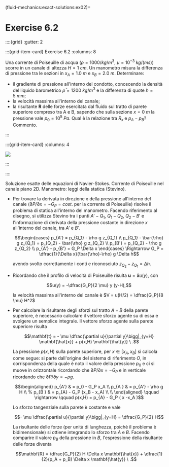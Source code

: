 (fluid-mechanics:exact-solutions:ex02)=
# Exercise 6.2


::::{grid}
:gutter: 2

:::{grid-item-card} Exercise 6.2
:columns: 8

 Una corrente di Poiseuille di acqua ($\rho = 1000 / kg/m^3$, $\mu = 
 10^{-3} \ kg/(m s)$) scorre in 
 un canale di altezza $H = 1 \ cm$. Un manometro misura la differenza di 
 pressione tra le sezioni in $x_A = 1.0 \ m$ e $x_B= 2.0 \ m$.
 Determinare:

- il gradiente di pressione all'interno del condotto, conoscendo la
  densità del liquido barometrico $\bar{\rho} = 1200 \ kg/m^3$ e la 
  differenza di quote $h = 5 \ mm$;
- la velocità massima all'interno del canale;
- la risultante $\mathbf{R}$ delle forze esercitata dal fluido sul tratto
   di parete superiore compreso tra A e B, sapendo che sulla sezione
   $x = 0 \ m$ la pressione vale $p_0 = 10^5 \ Pa$. Qual è la relazione
   tra $R_x$ e $p_A - p_B$? Commento.

:::

:::{grid-item-card}
:columns: 4

![](../../fig/manometro_Poiseuille.png)

:::

::::


Soluzione esatte delle equazioni di Navier-Stokes. Corrente di
Poiseuille nel canale piano 2D. Manometro: leggi della statica
(Stevino).

-   Per trovare la derivata in direzione $x$ della pressione all'interno
    del canale ($\partial P/\partial x = - G_P = cost.$ per la corrente
    di Poiseuille) risolve il problema di statica all'interno del
    manometro. Facendo riferimento al disegno, si utilizza Stevino tra i
    punti $A'-Q_1$, $Q_1-Q_2$, $Q_2-B'$ e l'informazione di derivata
    della pressione costante in direzione $x$ all'interno del canale,
    tra $A'$ e $B'$.

    $$\begin{cases}
      p_{A'} = p_{Q_1} - \rho g z_{Q_1} \\
      p_{Q_1} - \bar{\rho} g z_{Q_1} =   p_{Q_2} - \bar{\rho} g z_{Q_2} \\
      p_{B'} = p_{Q_2} - \rho g z_{Q_2} \\
      p_{A'} - p_{B'} = G_P \Delta x
     \end{cases} \Rightarrow
      G_P = \dfrac{1}{\Delta x}(\bar{\rho}-\rho) g \Delta h$$

      avendo
    svolto correttamente i conti e riconosciuto $z_{Q_2} - z_{Q_1} =
     \Delta h$.

-   Ricordando che il profilo di velocità di Poiseuille risulta
    $\mathbf{u} = \mathbf{\hat{x}} u(y)$, con

    $$u(y) = -\dfrac{G_P}{2 \mu} y (y-H),$$ 

    la velocità massima
    all'interno del canale è $V = u(H/2) =
     \dfrac{G_P}{8 \mu} H^2$

-   Per calcolare la risultante degli sforzi sul tratto $A-B$ della
    parete superiore, è necessario calcolare il vettore sforzo agente su
    di essa e svolgere un semplice integrale. Il vettore sforzo agente
    sulla parete superiore risulta

    $$\mathbf{t} = - \mu \dfrac{\partial u}{\partial y}\bigg|_{y=H} \mathbf{\hat{x}} +
               p(x,H) \mathbf{\hat{y}} \ .$$

    La pressione $p(x,H)$ sulla
    parete superiore, per $x \in [x_A,x_B]$ si calcola come segue: si
    parte dall'origine del sistema di riferimento $O$, in corrispondenza
    della quale è noto il valore della pressione $p_0$ e ci si muove in
    orizzontale ricordando che $\partial P/\partial x = -G_P$ e in
    verticale ricordando che $\partial P/\partial y = -\rho g$.

    $$\begin{aligned}
      p_{A'} & = p_0 - G_P x_A \\
      p_{A } & = p_{A'} - \rho g H  \\
    %  p_{B } & = p_{A}  - G_P (x_B - x_A)  \\ \\
     \end{aligned}
     \qquad \rightarrow  \qquad p(x,H)  = p_{A} - G_P ( x  -x_A )$$

    Lo
    sforzo tangenziale sulla parete è costante e vale
    
    $$- \mu \dfrac{\partial u}{\partial y}\bigg|_{y=H} =
        \dfrac{G_P}{2} H$$

    La risultante delle forze (per unità di
    lunghezza, poichè il problema è bidimensionale) si ottiene
    integrando lo sforzo tra $A$ e $B$. Facendo comparire il valore
    $p_B$ della pressione in $B$, l'espressione della risultante delle
    forze diventa

    $$\mathbf{R} = \dfrac{G_P}{2} H \Delta x \mathbf{\hat{x}} + 
               \dfrac{1}{2}(p_A + p_B) \Delta x \mathbf{\hat{y}} \ .$$
